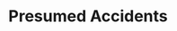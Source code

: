 ---
title:          Presumed Accidents

names:
  chinese:      純熟意外
  previous:     Skillful Accident
genre:          modern
episodes:       28
broadcast:
  start:        2016-05-30
  end:          2016-07-03
producer:       Andy Chan
starring:       Lawrence Ng, Sisley Choi, <mark>Selena Lee</mark>, Lai Lok-Yi, Raymond Cho, Joyce Tang
synopsis:       KIU MAN-KIT (Lawrence Ng), who runs an antique business, is a knowledgeable gentleman, leading an affluent lifestyle. Ever since the death of his wife, CHONG WING-YEE (Selena Lee), he has been living alone and only his butler CHEUNG HAK-LOI (Chow Chung) knows everythng he does. It’s not until one day when he runs into an insurance investigator called YAN YIN (Sisley Choi) at the hospital that ripples are stirred up in his quient life. When Yan Yin tries her best to find out what happened to her late parents who died in an accident, she discovers that she is somehow related to Man-Kit; whereas Man-Kit, in order to know Yan Yin better, also joins the insurance company and gets to know her suitor, CHEUK SING-YEUNG (Lai Lok-Yi), in the process. Gradually, Man-Kit and Yan Yin uncover that someone seems to be behind what appear to be accidents. Just as they are about to unravel the truth, Man-Kit encounters FAYE LIN (Selena Lee), who bears a striking resemblance to his late wife, and it turns out that both Sing-Yeung and Faye have something to hide…
role:           guest

characters:
  -
    fullname:       Lin Yeuk-Fei (Faye)
    age:            30
    identity:       Manager at Insurance Fraud Organization
    appearance:     1-28
  -
    fullname:       Chong Wing-Yee
    age:
    identity:       Doctor
    appearance:     1-28
  -
    fullname:       Yuet Ngai
    age:
    identity:       Princess
    appearance:     1-28
---